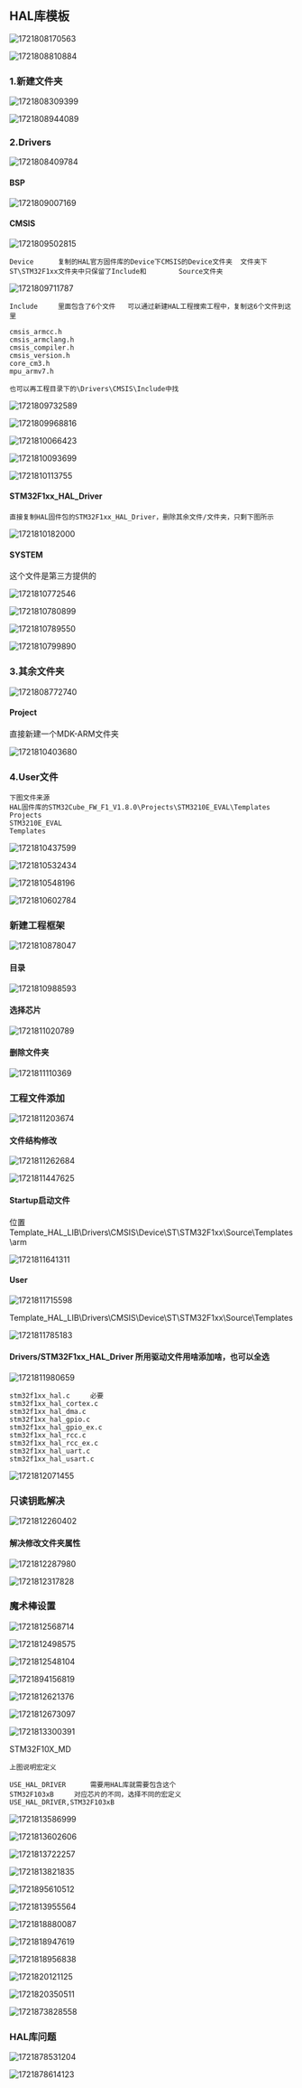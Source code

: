 ## HAL库模板

![1721808170563](D:/%E7%AC%94%E8%AE%B0/MD%E6%96%87%E6%A1%A3/STM32/%E5%AF%84%E5%AD%98%E5%99%A8%E5%BC%80%E5%8F%91/assets/1721808170563.png)

![1721808810884](D:/%E7%AC%94%E8%AE%B0/MD%E6%96%87%E6%A1%A3/STM32/%E5%AF%84%E5%AD%98%E5%99%A8%E5%BC%80%E5%8F%91/assets/1721808810884.png)

### 1.新建文件夹

![1721808309399](D:/%E7%AC%94%E8%AE%B0/MD%E6%96%87%E6%A1%A3/STM32/%E5%AF%84%E5%AD%98%E5%99%A8%E5%BC%80%E5%8F%91/assets/1721808309399.png)

![1721808944089](D:/%E7%AC%94%E8%AE%B0/MD%E6%96%87%E6%A1%A3/STM32/%E5%AF%84%E5%AD%98%E5%99%A8%E5%BC%80%E5%8F%91/assets/1721808944089.png)

### 2.Drivers

![1721808409784](D:/%E7%AC%94%E8%AE%B0/MD%E6%96%87%E6%A1%A3/STM32/%E5%AF%84%E5%AD%98%E5%99%A8%E5%BC%80%E5%8F%91/assets/1721808409784.png)

#### BSP

![1721809007169](D:/%E7%AC%94%E8%AE%B0/MD%E6%96%87%E6%A1%A3/STM32/%E5%AF%84%E5%AD%98%E5%99%A8%E5%BC%80%E5%8F%91/assets/1721809007169.png)



#### CMSIS

![1721809502815](D:/%E7%AC%94%E8%AE%B0/MD%E6%96%87%E6%A1%A3/STM32/%E5%AF%84%E5%AD%98%E5%99%A8%E5%BC%80%E5%8F%91/assets/1721809502815.png)

```
Device		复制的HAL官方固件库的Device下CMSIS的Device文件夹	文件夹下ST\STM32F1xx文件夹中只保留了Include和		Source文件夹
```

![1721809711787](D:/%E7%AC%94%E8%AE%B0/MD%E6%96%87%E6%A1%A3/STM32/%E5%AF%84%E5%AD%98%E5%99%A8%E5%BC%80%E5%8F%91/assets/1721809711787.png)

```
Include		里面包含了6个文件	可以通过新建HAL工程搜索工程中，复制这6个文件到这里

cmsis_armcc.h
cmsis_armclang.h
cmsis_compiler.h
cmsis_version.h
core_cm3.h
mpu_armv7.h

也可以再工程目录下的\Drivers\CMSIS\Include中找
```

![1721809732589](D:/%E7%AC%94%E8%AE%B0/MD%E6%96%87%E6%A1%A3/STM32/%E5%AF%84%E5%AD%98%E5%99%A8%E5%BC%80%E5%8F%91/assets/1721809732589.png)

![1721809968816](D:/%E7%AC%94%E8%AE%B0/MD%E6%96%87%E6%A1%A3/STM32/%E5%AF%84%E5%AD%98%E5%99%A8%E5%BC%80%E5%8F%91/assets/1721809968816.png)

![1721810066423](D:/%E7%AC%94%E8%AE%B0/MD%E6%96%87%E6%A1%A3/STM32/%E5%AF%84%E5%AD%98%E5%99%A8%E5%BC%80%E5%8F%91/assets/1721810066423.png)

![1721810093699](D:/%E7%AC%94%E8%AE%B0/MD%E6%96%87%E6%A1%A3/STM32/%E5%AF%84%E5%AD%98%E5%99%A8%E5%BC%80%E5%8F%91/assets/1721810093699.png)

![1721810113755](D:/%E7%AC%94%E8%AE%B0/MD%E6%96%87%E6%A1%A3/STM32/%E5%AF%84%E5%AD%98%E5%99%A8%E5%BC%80%E5%8F%91/assets/1721810113755.png)

#### STM32F1xx_HAL_Driver

```
直接复制HAL固件包的STM32F1xx_HAL_Driver，删除其余文件/文件夹，只剩下图所示
```

![1721810182000](D:/%E7%AC%94%E8%AE%B0/MD%E6%96%87%E6%A1%A3/STM32/%E5%AF%84%E5%AD%98%E5%99%A8%E5%BC%80%E5%8F%91/assets/1721810182000.png)

#### SYSTEM

这个文件是第三方提供的

![1721810772546](D:/%E7%AC%94%E8%AE%B0/MD%E6%96%87%E6%A1%A3/STM32/%E5%AF%84%E5%AD%98%E5%99%A8%E5%BC%80%E5%8F%91/assets/1721810772546.png)

![1721810780899](D:/%E7%AC%94%E8%AE%B0/MD%E6%96%87%E6%A1%A3/STM32/%E5%AF%84%E5%AD%98%E5%99%A8%E5%BC%80%E5%8F%91/assets/1721810780899.png)

![1721810789550](D:/%E7%AC%94%E8%AE%B0/MD%E6%96%87%E6%A1%A3/STM32/%E5%AF%84%E5%AD%98%E5%99%A8%E5%BC%80%E5%8F%91/assets/1721810789550.png)

![1721810799890](D:/%E7%AC%94%E8%AE%B0/MD%E6%96%87%E6%A1%A3/STM32/%E5%AF%84%E5%AD%98%E5%99%A8%E5%BC%80%E5%8F%91/assets/1721810799890.png)

### 3.其余文件夹

![1721808772740](D:/%E7%AC%94%E8%AE%B0/MD%E6%96%87%E6%A1%A3/STM32/%E5%AF%84%E5%AD%98%E5%99%A8%E5%BC%80%E5%8F%91/assets/1721808772740.png)

#### Project

直接新建一个MDK-ARM文件夹

![1721810403680](D:/%E7%AC%94%E8%AE%B0/MD%E6%96%87%E6%A1%A3/STM32/%E5%AF%84%E5%AD%98%E5%99%A8%E5%BC%80%E5%8F%91/assets/1721810403680.png)

### 4.User文件

```
下图文件来源
HAL固件库的STM32Cube_FW_F1_V1.8.0\Projects\STM3210E_EVAL\Templates
Projects
STM3210E_EVAL
Templates
```

![1721810437599](D:/%E7%AC%94%E8%AE%B0/MD%E6%96%87%E6%A1%A3/STM32/%E5%AF%84%E5%AD%98%E5%99%A8%E5%BC%80%E5%8F%91/assets/1721810437599.png)

![1721810532434](D:/%E7%AC%94%E8%AE%B0/MD%E6%96%87%E6%A1%A3/STM32/%E5%AF%84%E5%AD%98%E5%99%A8%E5%BC%80%E5%8F%91/assets/1721810532434.png)

![1721810548196](D:/%E7%AC%94%E8%AE%B0/MD%E6%96%87%E6%A1%A3/STM32/%E5%AF%84%E5%AD%98%E5%99%A8%E5%BC%80%E5%8F%91/assets/1721810548196.png)

![1721810602784](D:/%E7%AC%94%E8%AE%B0/MD%E6%96%87%E6%A1%A3/STM32/%E5%AF%84%E5%AD%98%E5%99%A8%E5%BC%80%E5%8F%91/assets/1721810602784.png)

### 新建工程框架

![1721810878047](D:/%E7%AC%94%E8%AE%B0/MD%E6%96%87%E6%A1%A3/STM32/%E5%AF%84%E5%AD%98%E5%99%A8%E5%BC%80%E5%8F%91/assets/1721810878047.png)

#### 目录

![1721810988593](D:/%E7%AC%94%E8%AE%B0/MD%E6%96%87%E6%A1%A3/STM32/%E5%AF%84%E5%AD%98%E5%99%A8%E5%BC%80%E5%8F%91/assets/1721810988593.png)

#### 选择芯片

![1721811020789](D:/%E7%AC%94%E8%AE%B0/MD%E6%96%87%E6%A1%A3/STM32/%E5%AF%84%E5%AD%98%E5%99%A8%E5%BC%80%E5%8F%91/assets/1721811020789.png)

#### 删除文件夹

![1721811110369](D:/%E7%AC%94%E8%AE%B0/MD%E6%96%87%E6%A1%A3/STM32/%E5%AF%84%E5%AD%98%E5%99%A8%E5%BC%80%E5%8F%91/assets/1721811110369.png)

### 工程文件添加

![1721811203674](D:/%E7%AC%94%E8%AE%B0/MD%E6%96%87%E6%A1%A3/STM32/%E5%AF%84%E5%AD%98%E5%99%A8%E5%BC%80%E5%8F%91/assets/1721811203674.png)

#### 文件结构修改

![1721811262684](D:/%E7%AC%94%E8%AE%B0/MD%E6%96%87%E6%A1%A3/STM32/%E5%AF%84%E5%AD%98%E5%99%A8%E5%BC%80%E5%8F%91/assets/1721811262684.png)

![1721811447625](D:/%E7%AC%94%E8%AE%B0/MD%E6%96%87%E6%A1%A3/STM32/%E5%AF%84%E5%AD%98%E5%99%A8%E5%BC%80%E5%8F%91/assets/1721811447625.png)

#### Startup启动文件

位置Template_HAL_LIB\Drivers\CMSIS\Device\ST\STM32F1xx\Source\Templates\arm

![1721811641311](D:/%E7%AC%94%E8%AE%B0/MD%E6%96%87%E6%A1%A3/STM32/%E5%AF%84%E5%AD%98%E5%99%A8%E5%BC%80%E5%8F%91/assets/1721811641311.png)

#### User

![1721811715598](D:/%E7%AC%94%E8%AE%B0/MD%E6%96%87%E6%A1%A3/STM32/%E5%AF%84%E5%AD%98%E5%99%A8%E5%BC%80%E5%8F%91/assets/1721811715598.png)

Template_HAL_LIB\Drivers\CMSIS\Device\ST\STM32F1xx\Source\Templates

![1721811785183](D:/%E7%AC%94%E8%AE%B0/MD%E6%96%87%E6%A1%A3/STM32/%E5%AF%84%E5%AD%98%E5%99%A8%E5%BC%80%E5%8F%91/assets/1721811785183.png)

#### Drivers/STM32F1xx_HAL_Driver	所用驱动文件用啥添加啥，也可以全选

![1721811980659](D:/%E7%AC%94%E8%AE%B0/MD%E6%96%87%E6%A1%A3/STM32/%E5%AF%84%E5%AD%98%E5%99%A8%E5%BC%80%E5%8F%91/assets/1721811980659.png)

```
stm32f1xx_hal.c		必要
stm32f1xx_hal_cortex.c	
stm32f1xx_hal_dma.c
stm32f1xx_hal_gpio.c
stm32f1xx_hal_gpio_ex.c
stm32f1xx_hal_rcc.c
stm32f1xx_hal_rcc_ex.c
stm32f1xx_hal_uart.c
stm32f1xx_hal_usart.c
```

![1721812071455](D:/%E7%AC%94%E8%AE%B0/MD%E6%96%87%E6%A1%A3/STM32/%E5%AF%84%E5%AD%98%E5%99%A8%E5%BC%80%E5%8F%91/assets/1721812071455.png)

### 只读钥匙解决

![1721812260402](D:/%E7%AC%94%E8%AE%B0/MD%E6%96%87%E6%A1%A3/STM32/%E5%AF%84%E5%AD%98%E5%99%A8%E5%BC%80%E5%8F%91/assets/1721812260402.png)

#### 解决修改文件夹属性

![1721812287980](D:/%E7%AC%94%E8%AE%B0/MD%E6%96%87%E6%A1%A3/STM32/%E5%AF%84%E5%AD%98%E5%99%A8%E5%BC%80%E5%8F%91/assets/1721812287980.png)

![1721812317828](D:/%E7%AC%94%E8%AE%B0/MD%E6%96%87%E6%A1%A3/STM32/%E5%AF%84%E5%AD%98%E5%99%A8%E5%BC%80%E5%8F%91/assets/1721812317828.png)

### 魔术棒设置

![1721812568714](D:/%E7%AC%94%E8%AE%B0/MD%E6%96%87%E6%A1%A3/STM32/%E5%AF%84%E5%AD%98%E5%99%A8%E5%BC%80%E5%8F%91/assets/1721812568714.png)



![1721812498575](D:/%E7%AC%94%E8%AE%B0/MD%E6%96%87%E6%A1%A3/STM32/%E5%AF%84%E5%AD%98%E5%99%A8%E5%BC%80%E5%8F%91/assets/1721812498575.png)

![1721812548104](D:/%E7%AC%94%E8%AE%B0/MD%E6%96%87%E6%A1%A3/STM32/%E5%AF%84%E5%AD%98%E5%99%A8%E5%BC%80%E5%8F%91/assets/1721812548104.png)

![1721894156819](D:/%E7%AC%94%E8%AE%B0/MD%E6%96%87%E6%A1%A3/STM32/%E5%AF%84%E5%AD%98%E5%99%A8%E5%BC%80%E5%8F%91/assets/1721894156819.png)

![1721812621376](D:/%E7%AC%94%E8%AE%B0/MD%E6%96%87%E6%A1%A3/STM32/%E5%AF%84%E5%AD%98%E5%99%A8%E5%BC%80%E5%8F%91/assets/1721812621376.png)

![1721812673097](D:/%E7%AC%94%E8%AE%B0/MD%E6%96%87%E6%A1%A3/STM32/%E5%AF%84%E5%AD%98%E5%99%A8%E5%BC%80%E5%8F%91/assets/1721812673097.png)

![1721813300391](D:/%E7%AC%94%E8%AE%B0/MD%E6%96%87%E6%A1%A3/STM32/%E5%AF%84%E5%AD%98%E5%99%A8%E5%BC%80%E5%8F%91/assets/1721813300391.png)

STM32F10X_MD

```
上图说明宏定义

USE_HAL_DRIVER		需要用HAL库就需要包含这个
STM32F103xB		对应芯片的不同，选择不同的宏定义
USE_HAL_DRIVER,STM32F103xB

```

![1721813586999](D:/%E7%AC%94%E8%AE%B0/MD%E6%96%87%E6%A1%A3/STM32/%E5%AF%84%E5%AD%98%E5%99%A8%E5%BC%80%E5%8F%91/assets/1721813586999.png)

![1721813602606](D:/%E7%AC%94%E8%AE%B0/MD%E6%96%87%E6%A1%A3/STM32/%E5%AF%84%E5%AD%98%E5%99%A8%E5%BC%80%E5%8F%91/assets/1721813602606.png)

![1721813722257](D:/%E7%AC%94%E8%AE%B0/MD%E6%96%87%E6%A1%A3/STM32/%E5%AF%84%E5%AD%98%E5%99%A8%E5%BC%80%E5%8F%91/assets/1721813722257.png)

![1721813821835](D:/%E7%AC%94%E8%AE%B0/MD%E6%96%87%E6%A1%A3/STM32/%E5%AF%84%E5%AD%98%E5%99%A8%E5%BC%80%E5%8F%91/assets/1721813821835.png)

![1721895610512](D:/%E7%AC%94%E8%AE%B0/MD%E6%96%87%E6%A1%A3/STM32/%E5%AF%84%E5%AD%98%E5%99%A8%E5%BC%80%E5%8F%91/assets/1721895610512.png)

![1721813955564](D:/%E7%AC%94%E8%AE%B0/MD%E6%96%87%E6%A1%A3/STM32/%E5%AF%84%E5%AD%98%E5%99%A8%E5%BC%80%E5%8F%91/assets/1721813955564.png)

![1721818880087](D:/%E7%AC%94%E8%AE%B0/MD%E6%96%87%E6%A1%A3/STM32/%E5%AF%84%E5%AD%98%E5%99%A8%E5%BC%80%E5%8F%91/assets/1721818880087.png)

![1721818947619](D:/%E7%AC%94%E8%AE%B0/MD%E6%96%87%E6%A1%A3/STM32/%E5%AF%84%E5%AD%98%E5%99%A8%E5%BC%80%E5%8F%91/assets/1721818947619.png)

![1721818956838](D:/%E7%AC%94%E8%AE%B0/MD%E6%96%87%E6%A1%A3/STM32/%E5%AF%84%E5%AD%98%E5%99%A8%E5%BC%80%E5%8F%91/assets/1721818956838.png)



![1721820121125](D:/%E7%AC%94%E8%AE%B0/MD%E6%96%87%E6%A1%A3/STM32/%E5%AF%84%E5%AD%98%E5%99%A8%E5%BC%80%E5%8F%91/assets/1721820121125.png)

![1721820350511](D:/%E7%AC%94%E8%AE%B0/MD%E6%96%87%E6%A1%A3/STM32/%E5%AF%84%E5%AD%98%E5%99%A8%E5%BC%80%E5%8F%91/assets/1721820350511.png)



![1721873828558](D:/%E7%AC%94%E8%AE%B0/MD%E6%96%87%E6%A1%A3/STM32/%E5%AF%84%E5%AD%98%E5%99%A8%E5%BC%80%E5%8F%91/assets/1721873828558.png)



### HAL库问题



![1721878531204](D:/%E7%AC%94%E8%AE%B0/MD%E6%96%87%E6%A1%A3/STM32/%E5%AF%84%E5%AD%98%E5%99%A8%E5%BC%80%E5%8F%91/assets/1721878531204.png)

![1721878614123](D:/%E7%AC%94%E8%AE%B0/MD%E6%96%87%E6%A1%A3/STM32/%E5%AF%84%E5%AD%98%E5%99%A8%E5%BC%80%E5%8F%91/assets/1721878614123.png)

